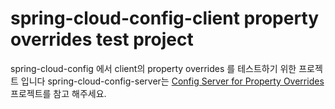 # spring-cloud-config-client property overrides test project
spring-cloud-config 에서 client의 property overrides 를 테스트하기 위한 프로젝트 입니다
spring-cloud-config-server는 [Config Server for Property Overrides](https://github.com/daewooLeeNy/spring-cloud-config-server-property-overrides) 프로젝트를 참고 해주세요.